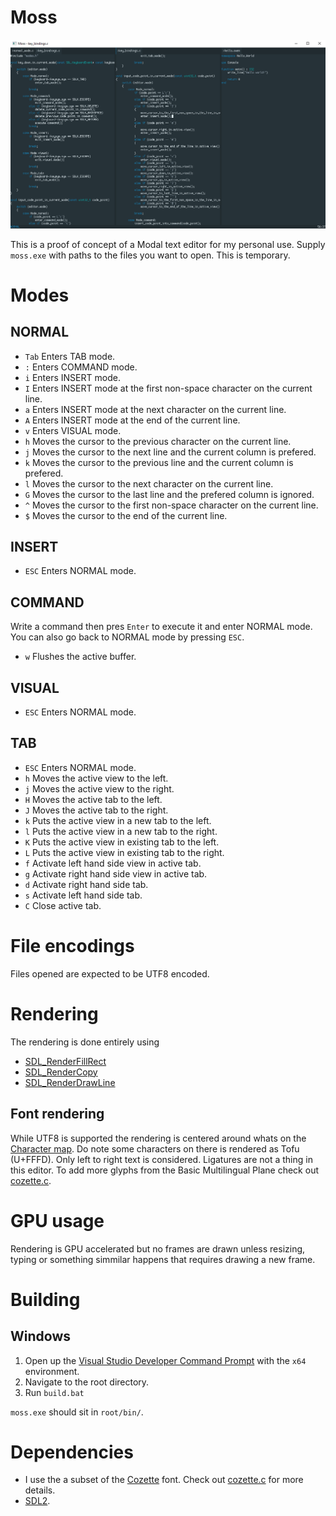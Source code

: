 Moss
====

![Screenshot](screenshot.png)

This is a proof of concept of a Modal text editor for my personal use. Supply
`moss.exe` with paths to the files you want to open. This is temporary.

# Modes
## NORMAL
* `Tab` Enters TAB mode.
* `:` Enters COMMAND mode.
* `i` Enters INSERT mode.
* `I` Enters INSERT mode at the first non-space character on the current line.
* `a` Enters INSERT mode at the next character on the current line.
* `A` Enters INSERT mode at the end of the current line.
* `v` Enters VISUAL mode.
* `h` Moves the cursor to the previous character on the current line.
* `j` Moves the cursor to the next line and the current column is prefered.
* `k` Moves the cursor to the previous line and the current column is prefered.
* `l` Moves the cursor to the next character on the current line.
* `G` Moves the cursor to the last line and the prefered column is ignored.
* `^` Moves the cursor to the first non-space character on the current line.
* `$` Moves the cursor to the end of the current line.

## INSERT
* `ESC` Enters NORMAL mode.

## COMMAND
Write a command then pres `Enter` to execute it and enter NORMAL mode. You can
also go back to NORMAL mode by pressing `ESC`.

* `w` Flushes the active buffer.

## VISUAL
* `ESC` Enters NORMAL mode.

## TAB
* `ESC` Enters NORMAL mode.
* `h` Moves the active view to the left.
* `j` Moves the active view to the right.
* `H` Moves the active tab to the left.
* `J` Moves the active tab to the right.
* `k` Puts the active view in a new tab to the left. 
* `l` Puts the active view in a new tab to the right.
* `K` Puts the active view in existing tab to the left.
* `L` Puts the active view in existing tab to the right.
* `f` Activate left hand side view in active tab.
* `g` Activate right hand side view in active tab.
* `d` Activate right hand side tab.
* `s` Activate left hand side tab.
* `C` Close active tab.

# File encodings
Files opened are expected to be UTF8 encoded.

# Rendering
The rendering is done entirely using 

* [SDL_RenderFillRect](https://wiki.libsdl.org/SDL_RenderFillRect)
* [SDL_RenderCopy](https://wiki.libsdl.org/SDL_RenderCopy)
* [SDL_RenderDrawLine](https://wiki.libsdl.org/SDL_RenderDrawLine)

## Font rendering
While UTF8 is supported the rendering is centered around whats on the 
[Character map](character_map.txt). Do note some characters on there is
rendered as Tofu (U+FFFD). Only left to right text is considered. Ligatures
are not a thing in this editor. To add more glyphs from the Basic Multilingual
Plane check out [cozette.c](src/renderer/cozette.c).

# GPU usage
Rendering is GPU accelerated but no frames are drawn unless resizing, typing or
something simmilar happens that requires drawing a new frame.

# Building
## Windows
1. Open up the [Visual Studio Developer Command Prompt](https://docs.microsoft.com/en-us/visualstudio/ide/reference/command-prompt-powershell?view=vs-2019) with the `x64` environment.
2. Navigate to the root directory.
3. Run `build.bat`

`moss.exe` should sit in `root/bin/`.

# Dependencies
* I use the a subset of the [Cozette](https://github.com/slavfox/Cozette) font. Check out [cozette.c](src/renderer/cozette.c) for more details.
* [SDL2](https://www.libsdl.org/).
